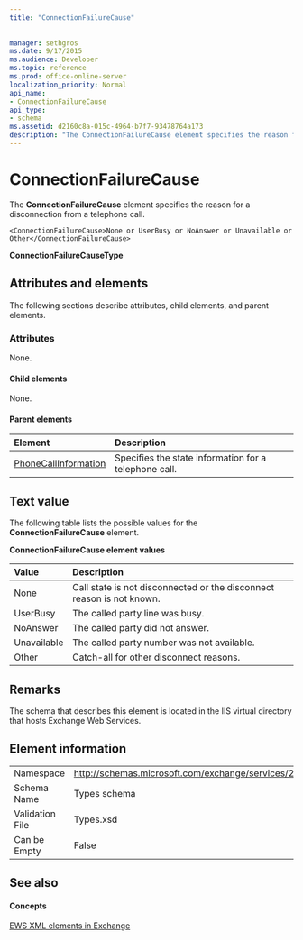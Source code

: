 ```yaml
---
title: "ConnectionFailureCause"
 
 
manager: sethgros
ms.date: 9/17/2015
ms.audience: Developer
ms.topic: reference
ms.prod: office-online-server
localization_priority: Normal
api_name:
- ConnectionFailureCause
api_type:
- schema
ms.assetid: d2160c8a-015c-4964-b7f7-93478764a173
description: "The ConnectionFailureCause element specifies the reason for a disconnection from a telephone call."
---
```


# ConnectionFailureCause

The **ConnectionFailureCause** element specifies the reason for a disconnection from a telephone call. 
  
```
<ConnectionFailureCause>None or UserBusy or NoAnswer or Unavailable or Other</ConnectionFailureCause>
```

 **ConnectionFailureCauseType**
## Attributes and elements

The following sections describe attributes, child elements, and parent elements.
  
### Attributes

None.
  
#### Child elements

None.
  
#### Parent elements

|**Element**|**Description**|
|:-----|:-----|
|[PhoneCallInformation](phonecallinformation.md) <br/> |Specifies the state information for a telephone call.  <br/> |
   
## Text value

The following table lists the possible values for the **ConnectionFailureCause** element. 
  
**ConnectionFailureCause element values**

|**Value**|**Description**|
|:-----|:-----|
|None  <br/> |Call state is not disconnected or the disconnect reason is not known.  <br/> |
|UserBusy  <br/> |The called party line was busy.  <br/> |
|NoAnswer  <br/> |The called party did not answer.  <br/> |
|Unavailable  <br/> |The called party number was not available.  <br/> |
|Other  <br/> |Catch-all for other disconnect reasons.  <br/> |
   
## Remarks

The schema that describes this element is located in the IIS virtual directory that hosts Exchange Web Services.
  
## Element information

|||
|:-----|:-----|
|Namespace  <br/> |http://schemas.microsoft.com/exchange/services/2006/types  <br/> |
|Schema Name  <br/> |Types schema  <br/> |
|Validation File  <br/> |Types.xsd  <br/> |
|Can be Empty  <br/> |False  <br/> |
   
## See also

#### Concepts

[EWS XML elements in Exchange](ews-xml-elements-in-exchange.md)


